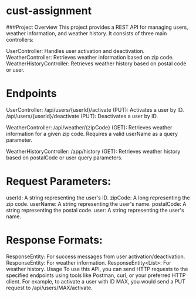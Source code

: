 # cust-assignment

###Project Overview
This project provides a REST API for managing users, weather information, and weather history. It consists of three main controllers:

UserController: Handles user activation and deactivation.
WeatherController: Retrieves weather information based on zip code.
WeatherHistoryController: Retrieves weather history based on postal code or user.

# Endpoints

UserController:
	/api/users/{userId}/activate (PUT): Activates a user by ID.
	/api/users/{userId}/deactivate (PUT): Deactivates a user by ID.
	
WeatherController: 
	/api/weather/{zipCode} (GET): Retrieves weather information for a given zip code. Requires a valid userName as a query parameter.
	
WeatherHistoryController: 
	/app/history (GET): Retrieves weather history based on postalCode or user query parameters.

# Request Parameters:

userId: A string representing the user's ID.
zipCode: A long representing the zip code.
userName: A string representing the user's name.
postalCode: A string representing the postal code.
user: A string representing the user's name.

# Response Formats:

ResponseEntity<String>: For success messages from user activation/deactivation.
ResponseEntity<WeatherInfo>: For weather information.
ResponseEntity<List<Weather>>: For weather history.
Usage
To use this API, you can send HTTP requests to the specified endpoints using tools like Postman, curl, or your preferred HTTP client. For example, to activate a user with ID MAX, you would send a PUT request to /api/users/MAX/activate.
